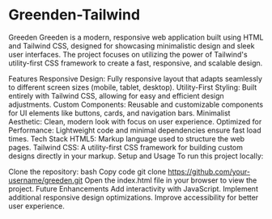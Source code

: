 # Greenden-Tailwind
Greeden
Greeden is a modern, responsive web application built using HTML and Tailwind CSS, designed for showcasing minimalistic design and sleek user interfaces. The project focuses on utilizing the power of Tailwind's utility-first CSS framework to create a fast, responsive, and scalable design.

Features
Responsive Design: Fully responsive layout that adapts seamlessly to different screen sizes (mobile, tablet, desktop).
Utility-First Styling: Built entirely with Tailwind CSS, allowing for easy and efficient design adjustments.
Custom Components: Reusable and customizable components for UI elements like buttons, cards, and navigation bars.
Minimalist Aesthetic: Clean, modern look with focus on user experience.
Optimized for Performance: Lightweight code and minimal dependencies ensure fast load times.
Tech Stack
HTML5: Markup language used to structure the web pages.
Tailwind CSS: A utility-first CSS framework for building custom designs directly in your markup.
Setup and Usage
To run this project locally:

Clone the repository:
bash
Copy code
git clone https://github.com/your-username/greeden.git
Open the index.html file in your browser to view the project.
Future Enhancements
Add interactivity with JavaScript.
Implement additional responsive design optimizations.
Improve accessibility for better user experience.
